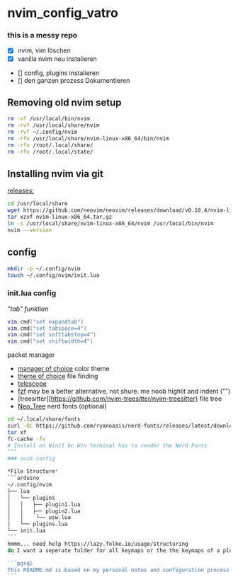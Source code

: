 # nvim_config_vatro

### this is a messy repo

- [x] nvim, vim löschen 
- [x] vanilla nvim neu instalieren
- [] config, plugins instalieren
- [] den ganzen prozess Dokumentieren

## Removing old nvim setup
```bash
rm -vf /usr/local/bin/nvim
rm -rvf /usr/local/share/nvim
rm -rvf ~/.config/nvim
rm -rfv /usr/local/share/nvim-linux-x86_64/bin/nvim
rm -rfv /root/.local/share/
rm -rfv /root/.local/state/
```

## Installing nvim via git
[releases:](https://github.com/neovim/neovim/releases)
```bash
cd /usr/local/share
wget https://github.com/neovim/neovim/releases/download/v0.10.4/nvim-linux-x86_64.tar.gz
tar xzvf nvim-linux-x86_64.tar.gz
ln -s /usr/local/share/nvim-linux-x86_64/nvim /usr/local/bin/nvim
nvim --version
```
## config
```bash
mkdir -p ~/.config/nvim
touch ~/.config/nvim/init.lua
```
### init.lua config

*"tab" funktion*
```lua
vim.cmd("set expandtab")
vim.cmd("set tabspace=4")
vim.cmd("set softtabstop=4")
vim.cmd("set shiftwidth=4")
```
packet manager
- [manager of choice](https://github.com/folke/lazy.nvim)
color theme
- [theme of choice](https://github.com/catppuccin/nvim?tab=readme-ov-file)
file finding
- [telescope](https://github.com/nvim-telescope/telescope.nvim)
- [fzf](https://github.com/ibhagwan/fzf-lua) may be a better alternative. not shure. me noob
highlit and indent ("")
- [treesitter][https://github.com/nvim-treesitter/nvim-treesitter}
file tree
- [Neo_Tree](https://github.com/nvim-neo-tree/neo-tree.nvim)
nerd fonts (optional)
````bash
cd ~/.local/share/fonts
curl -OL https://github.com/ryanoasis/nerd-fonts/releases/latest/download/JetBrainsMono.tar.xz
tar xf
fc-cache -fv
# Install on Win11 bc Win terminal has to render the Nerd Fonts
```
### nvim config

*File Structure*
```arduino
~/.config/nvim
├── lua 
│   └── plugins
│   │   ├── plugin1.lua
│   │   ├── plugin2.lua
│   │    └── usw.lua
│   └── plugins.lua
└── init.lua
```
hmmm... need help https://lazy.folke.io/usage/structuring
do I want a seperate folder for all keymaps or the the keymaps of a plugin in the plugin's lua file?

```pgsql
This README.md is based on my personal notes and configuration process as documented in my nvim.md file :contentReference[oaicite:0]{index=0}.
```
